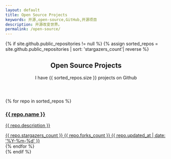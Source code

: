 ```yaml
---
layout: default
title: Open Source Projects
keywords: 开源,open-source,GitHub,开源项目
description: 开源改变世界。
permalink: /open-source/
---
```


{% if site.github.public_repositories != null %}
{% assign sorted_repos = site.github.public_repositories  |  sort: 'stargazers_count'|    reverse %}

<section class="container">
    <header class="text-center">
        <h1>Open Source Projects</h1>
        <p class="lead">I have <span class="repo-count">{{ sorted_repos.size }}</span> projects on Github</p>
    </header>
    <div class="repo-list">
        <!-- Check here for github metadata -->
        <!-- https://help.github.com/articles/repository-metadata-on-github-pages/ -->
        {% for repo in sorted_repos %}
        <a href="{{ repo.html_url }}" target="_blank" class="one-third-column card text-center">
            <div class="thumbnail">
                <div class="card-image geopattern" data-pattern-id="{{ repo.name }}">
                    <div class="card-image-cell">
                        <h3 class="card-title">
                            {{ repo.name }}
                        </h3>
                    </div>
                </div>
                <div class="caption">
                    <div class="card-description">
                        <p class="card-text">{{ repo.description }}</p>
                    </div>
                    <div class="card-text">
                        <span class="meta-info" title="{{ repo.stargazers_count }} stars">
                            <span class="octicon octicon-star"></span> {{ repo.stargazers_count }}
                        </span>
                        <span class="meta-info" title="{{ repo.forks_count }} forks">
                            <span class="octicon octicon-git-branch"></span> {{ repo.forks_count }}
                        </span>
                        <span class="meta-info" title="Last updated：{{ repo.updated_at }}">
                            <span class="octicon octicon-clock"></span>
                            <time datetime="{{ repo.updated_at }}">{{ repo.updated_at |   date: '%Y-%m-%d' }}</time>
                        </span>
                    </div>
                </div>
            </div>
        </a>
        {% endfor %}
    </div>
</section>
{% endif %}
